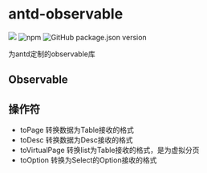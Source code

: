 # antd-observable

![](https://img.shields.io/npm/dm/antd-observable)
![npm](https://img.shields.io/npm/v/antd-observable?color=green)
![GitHub package.json version](https://img.shields.io/github/package-json/v/hackers267/antd-observable?color=green&style=flat-square)

为antd定制的observable库

## Observable


## 操作符

- toPage 转换数据为Table接收的格式
- toDesc 转换数据为Desc接收的格式
- toVirtualPage 转换list为Table接收的格式，是为虚拟分页
- toOption 转换为Select的Option接收的格式 
